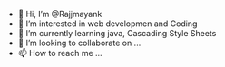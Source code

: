 - 👋 Hi, I’m @Rajjmayank
- 👀 I’m interested in web developmen and Coding
- 🌱 I’m currently learning java, Cascading Style Sheets
- 💞️ I’m looking to collaborate on ...
- 📫 How to reach me ...

<!---
Rajjmayank/Rajjmayank is a ✨ special ✨ repository because its `README.md` (this file) appears on your GitHub profile.
You can click the Preview link to take a look at your changes.
--->
